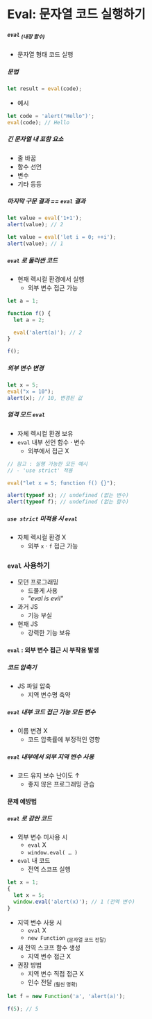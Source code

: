 Eval: 문자열 코드 실행하기
========================

##### `eval` <sub>(내장 함수)</sub>
- 문자열 형태 코드 실행

##### 문법
```javascript
let result = eval(code);
```
- 예시
```javascript
let code = 'alert("Hello")';
eval(code); // Hello
```

##### 긴 문자열 내 포함 요소
- 줄 바꿈
- 함수 선언
- 변수
- 기타 등등

##### 마지막 구문 결과 == `eval` 결과
```javascript
let value = eval('1+1');
alert(value); // 2

let value = eval('let i = 0; ++i');
alert(value); // 1
```

##### `eval` 로 둘러싼 코드
- 현재 렉시컬 환경에서 실행
  - 외부 변수 접근 가능
```javascript
let a = 1;

function f() {
  let a = 2;

  eval('alert(a)'); // 2
}

f();
```

##### 외부 변수 변경
```javascript
let x = 5;
eval("x = 10");
alert(x); // 10, 변경된 값
```

##### 엄격 모드 `eval`
- 자체 렉시컬 환경 보유
- `eval` 내부 선언 함수 · 변수
  - 외부에서 접근 X
```javascript
// 참고 : 실행 가능한 모든 예시
// - 'use strict' 적용

eval("let x = 5; function f() {}");

alert(typeof x); // undefined (없는 변수)
alert(typeof f); // undefined (없는 함수)
```

##### `use strict` 미적용 시 `eval`
- 자체 렉시컬 환경 X
  - 외부 `x` · `f` 접근 가능

### `eval` 사용하기
- 모던 프로그래밍
  - 드물게 사용
  - _"eval is evil"_
- 과거 JS
  - 기능 부실
- 현재 JS
  - 강력한 기능 보유

#### `eval` : 외부 변수 접근 시 부작용 발생

##### 코드 압축기
- JS 파일 압축
  - 지역 변수명 축약

##### `eval` 내부 코드 접근 가능 모든 변수
- 이름 변경 X
  - 코드 압축률에 부정적인 영향

##### `eval` 내부에서 외부 지역 변수 사용
- 코드 유지 보수 난이도 ↑
  - 좋지 않은 프로그래밍 관습

#### 문제 예방법

##### `eval` 로 감싼 코드
- 외부 변수 미사용 시
  - `eval` X
  - `window.eval( … )`
- `eval` 내 코드
  - 전역 스코프 실행
```javascript
let x = 1;
{
  let x = 5;
  window.eval('alert(x)'); // 1 (전역 변수)
}
```
- 지역 변수 사용 시
  - `eval` X
  - `new Function` <sub>(문자열 코드 전달)</sub>
- 새 전역 스코프 함수 생성
  - 지역 변수 접근 X
- 권장 방법
  - 지역 변수 직접 접근 X
  - 인수 전달 <sub>(훨씬 명확)</sub>
```javascript
let f = new Function('a', 'alert(a)');

f(5); // 5
```
